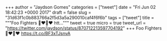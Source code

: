 
+++
author = "Jaydson Gomes"
categories = ["tweet"]
date = "Fri Jun 02 18:42:23 +0000 2017"
draft = false
slug = "31d63f1c0b883766a2f5d3a5a290010caf4f6f6b"
tags = ["tweet"]
title = """Foo Fighters 🤘❤️🤘❤️
htt..."""
tweet = true
micro = true
tweet_url = "https://twitter.com/jaydson/status/870712213597704192"
+++
Foo Fighters 🤘❤️🤘❤️
https://t.co/BF3xTJsnvA
